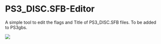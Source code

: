 # PS3_DISC.SFB-Editor
A simple tool to edit the flags and Title of PS3_DISC.SFB files. To be added to PS3gbs.

![](https://i.imgur.com/mko0MMx.png)
